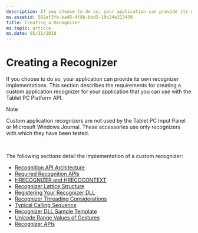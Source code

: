 ```yaml
---
description: If you choose to do so, your application can provide its own recognizer implementations. This section describes the requirements for creating a custom application recognizer for your application that you can use with the Tablet PC Platform API.
ms.assetid: 502ef3fb-ba45-4f8b-bbd5-19c24e313439
title: Creating a Recognizer
ms.topic: article
ms.date: 05/31/2018
---
```


# Creating a Recognizer

If you choose to do so, your application can provide its own recognizer implementations. This section describes the requirements for creating a custom application recognizer for your application that you can use with the Tablet PC Platform API.

> [!Note]  
> Custom application recognizers are not used by the Tablet PC Input Panel or Microsoft Windows Journal. These accessories use only recognizers with which they have been tested.

 

The following sections detail the implementation of a custom recognizer:

-   [Recognition API Architecture](recognition-api-architecture.md)
-   [Required Recognition APIs](/previous-versions//ms701664(v=vs.85))
-   [HRECOGNIZER and HRECOCONTEXT](hrecognizer-and-hrecocontext.md)
-   [Recognizer Lattice Structure](recognizer-lattice-structure.md)
-   [Registering Your Recognizer DLL](registering-your-recognizer-dll.md)
-   [Recognizer Threading Considerations](recognizer-threading-considerations.md)
-   [Typical Calling Sequence](typical-calling-sequence.md)
-   [Recognizer DLL Sample Template](recognizer-dll-sample-template.md)
-   [Unicode Range Values of Gestures](unicode-range-values-of-gestures.md)
-   [Recognizer APIs](recognizer-apis.md)

 

 

